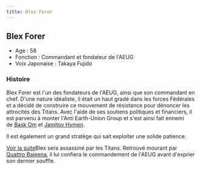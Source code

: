 ```yaml
---
title: Blex Forer
---
```


Blex Forer
----------





* Age : 58
* Fonction : Commandant et fondateur de l'AEUG
* Voix Japonaise : Takaya Fujido


### Histoire


Blex Forer est l'un des fondateurs de l'AEUG, ainsi que son commandant en chef. D'une nature idéaliste, il était un haut gradé dans les forces Fédérales et a décidé de construire ce mouvement de résistance pour dénoncer les attrocités des Titans. Avec l'aide de ses soutiens politiques et financiers, il est parvenu à monter l'Anti Earth-Union Group et s'est ainsi fait ennemi de [Bask Om](uc/zeta-gundam/bask-om.html) et [Jamitov Hymen](uc/zeta-gundam/jamitov-hymen.html). 


Il est également un grand stratège qui sait exploiter une solide patience. 


[Voir la suite](javascript:spoiler();)Blex sera assassiné par les Titans. Retrouvé mourant par [Quattro Bajeena](uc/zeta-gundam/quattro-bajeena.html), il lui confiera le commandement de l'AEUG avant d'exprier son dernier souffle.


